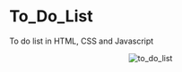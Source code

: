 # To_Do_List
To do list in HTML, CSS and Javascript
<div align='center'>
  <img src='https://user-images.githubusercontent.com/87717065/236527217-cfbc66e7-9bb3-4e89-a316-75949baf2a82.png' alt='to_do_list'>
</div>
